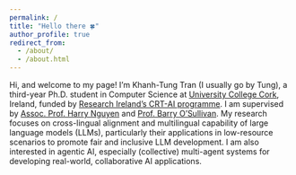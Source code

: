 ```yaml
---
permalink: /
title: "Hello there 🍀"
author_profile: true
redirect_from: 
  - /about/
  - /about.html
---
```


Hi, and welcome to my page! I’m Khanh-Tung Tran (I usually go by Tung), a third-year Ph.D. student in Computer Science at [University College Cork](https://www.ucc.ie/en/), Ireland, funded by [Research Ireland’s CRT-AI programme](https://www.crt-ai.ie/). I am supervised by [Assoc. Prof. Harry Nguyen](https://research.ucc.ie/profiles/harry.nguyen@ucc.ie) and [Prof. Barry O’Sullivan](https://osullivan.ucc.ie/). My research focuses on cross-lingual alignment and multilingual capability of large language models (LLMs), particularly their applications in low-resource scenarios to promote fair and inclusive LLM development. I am also interested in agentic AI, especially (collective) multi-agent systems for developing real-world, collaborative AI applications.
